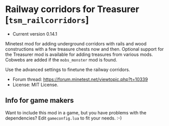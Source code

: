 # Railway corridors for Treasurer [`tsm_railcorridors`]

* Current version 0.14.1

Minetest mod for adding underground corridors with rails and wood constructions with a few treasure chests now and then.
Optional support for the Treasurer mod is available for adding treasures from various mods.
Cobwebs are added if the `mobs_monster` mod is found.

Use the advanced settings to finetune the railway corridors.

* Forum thread: https://forum.minetest.net/viewtopic.php?t=10339
* License: MIT License.

## Info for game makers
Want to include this mod in a game, but you have problems with the dependencies?
Edit `gameconfig.lua` to fit your needs. :-)
